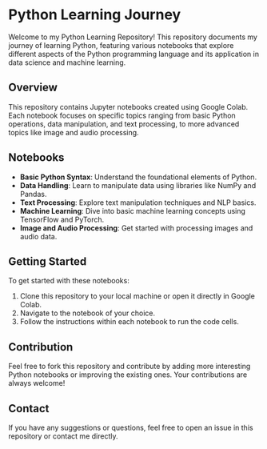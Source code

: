 # Python Learning Journey

Welcome to my Python Learning Repository! This repository documents my journey of learning Python, featuring various notebooks that explore different aspects of the Python programming language and its application in data science and machine learning.

## Overview

This repository contains Jupyter notebooks created using Google Colab. Each notebook focuses on specific topics ranging from basic Python operations, data manipulation, and text processing, to more advanced topics like image and audio processing.

## Notebooks

- **Basic Python Syntax**: Understand the foundational elements of Python.
- **Data Handling**: Learn to manipulate data using libraries like NumPy and Pandas.
- **Text Processing**: Explore text manipulation techniques and NLP basics.
- **Machine Learning**: Dive into basic machine learning concepts using TensorFlow and PyTorch.
- **Image and Audio Processing**: Get started with processing images and audio data.

## Getting Started

To get started with these notebooks:
1. Clone this repository to your local machine or open it directly in Google Colab.
2. Navigate to the notebook of your choice.
3. Follow the instructions within each notebook to run the code cells.

## Contribution

Feel free to fork this repository and contribute by adding more interesting Python notebooks or improving the existing ones. Your contributions are always welcome!

## Contact

If you have any suggestions or questions, feel free to open an issue in this repository or contact me directly.
